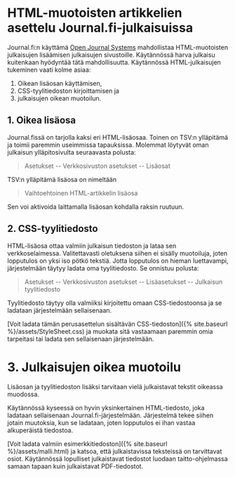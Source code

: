 # HTML-muotoisten artikkelien asettelu Journal.fi-julkaisuissa

Journal.fi:n käyttämä [Open Journal Systems](https://pkp.sfu.ca/ojs/) mahdollistaa HTML-muotoisten julkaisujen lisäämisen julkaisujen sivustoille. Käytännössä harva julkaisu kuitenkaan hyödyntää tätä mahdollisuutta. Käytännössä HTML-julkaisujen tukeminen vaati kolme asiaa:

1. Oikean lisäosan käyttämisen,
2. CSS-tyylitiedoston kirjoittamisen ja
3. julkaisujen oikean muotoilun.

## 1. Oikea lisäosa

Journal.fissä on tarjolla kaksi eri HTML-lisäosaa. Toinen on TSV:n ylläpitämä ja toimii paremmin useimmissa tapauksissa. Molemmat löytyvät oman julkaisun ylläpitosivulta seuraavasta polusta:

> Asetukset -- Verkkosivuston asetukset -- Lisäosat

TSV:n ylläpitämä lisäosa on nimeltään

> Vaihtoehtoinen HTML-artikkelin lisäosa

Sen voi aktivoida laittamalla lisäosan kohdalla raksin ruutuun.

## 2. CSS-tyylitiedosto

HTML-lisäosa ottaa valmiin julkaisun tiedoston ja lataa sen verkkoselaimessa. Valitettavasti oletuksena siihen ei sisälly muotoiluja, joten lopputulos on yksi iso pötkö tekstiä. Jotta lopputulos on hieman luettavampi, järjestelmään täytyy ladata oma tyylitiedosto. Se onnistuu polusta:

> Asetukset -- Verkkosivuston asetukset -- Lisäasetukset -- Julkaisun tyylitiedosto

Tyylitiedosto täytyy olla valmiiksi kirjoitettu omaan CSS-tiedostoonsa ja se ladataan järjestelmään sellaisenaan.

[Voit ladata tämän perusasettelun sisältävän CSS-tiedoston]({% site.baseurl %}/assets/StyleSheet.css) ja muokata sitä vastaamaan paremmin omia tarpeitasi tai ladata sen sellaisenaan järjestelmään.

# 3. Julkaisujen oikea muotoilu

Lisäosan ja tyylitiedoston lisäksi tarvitaan vielä julkaistavat tekstit oikeassa muodossa.

Käytännössä kyseessä on hyvin yksinkertainen HTML-tiedosto, joka ladataan sellaisenaan Journal.fi-järjestelmään. Järjestelmä tekee siihen jotain muutoksia, kun se ladataan, joten lopputulos ei ihan vastaa alkuperäistä tiedostoa.

[Voit ladata valmiin esimerkkitiedoston]({% site.baseurl %}/assets/malli.html) ja katsoa, että julkaistavissa teksteissä on tarvittavat osiot. Käytännössä lopulliset julkaistavat tiedostot luodaan taitto-ohjelmassa samaan tapaan kuin julkaistavat PDF-tiedostot.
